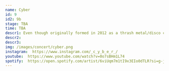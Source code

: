 ```yaml
---
name: Cyber
id: 9
id2: 9b
stage: TBA
time: TBA
descr1: Even though originally formed in 2012 as a thrash metal/disco concept, CYBER is now known as the ongoing experimental hip-hop and electronic project of Salka Valsdóttir and Jóhanna Rakel. The band was named after a lipstick that Salka and Jóhanna both found themselves rocking when they became best friends at sixteen. Even though the lipstick is now totally lame the band has flourished. Releasing 5 projects in the last 5 years, CYBER has now established themselves as a leading force of fun and experimental live performances. For their latest album ‘VACATION’ CYBER won the Icelandic Music Awards for best hip-hop/rap album.
descr2:
descr3:
img: /images/concert/cyber.png
instagram:  https://www.instagram.com/_c_y_b_e_r_/
youtube:  https://www.youtube.com/watch?v=0o7sBHm1L74
spotify:  https://open.spotify.com/artist/6viUqm7m1tI9x3EIo0dTLR?si=g-j9VyP6SBCNNC12TFKNYQ
---
```

